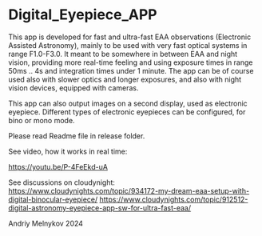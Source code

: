 # Digital_Eyepiece_APP
This app is developed for fast and ultra-fast EAA observations (Electronic Assisted Astronomy), mainly to be used with very fast optical systems in range F1.0-F3.0. It meant to be somewhere in between EAA and night vision, providing more real-time feeling and using exposure times in range 50ms .. 4s and integration times under 1 minute. The app can be of course used also with slower optics and longer exposures, and also with night vision devices, equipped with cameras.

This app can also output images on a second display, used as electronic eyepiece. Different types of electronic eyepieces can be configured, for bino or mono mode.

Please read Readme file in release folder.

See video, how it works in real time:

https://youtu.be/P-4FeEkd-uA

See discussions on cloudynight:
https://www.cloudynights.com/topic/934172-my-dream-eaa-setup-with-digital-binocular-eyepiece/
https://www.cloudynights.com/topic/912512-digital-astronomy-eyepiece-app-sw-for-ultra-fast-eaa/

Andriy Melnykov 2024
